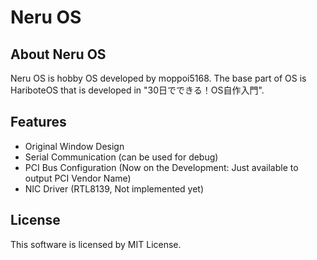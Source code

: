 Neru OS
===

About Neru OS
---------------
Neru OS is hobby OS developed by moppoi5168.
The base part of OS is HariboteOS that is developed in "30日でできる！OS自作入門".

Features
---------------
* Original Window Design
* Serial Communication (can be used for debug)
* PCI Bus Configuration (Now on the Development: Just available to output PCI Vendor Name)
* NIC Driver (RTL8139, Not implemented yet)

License
---------------
This software is licensed by MIT License.
